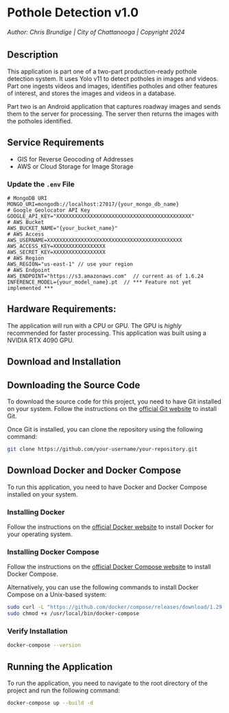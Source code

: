 # Pothole Detection v1.0
###### Author: Chris Brundige | City of Chattanooga | Copyright 2024

## Description

This application is part one of a two-part production-ready pothole detection system. It uses Yolo v11 to detect potholes in images and videos. Part one ingests videos and images, identifies potholes and other features of interest, and stores the images and videos in a database.

Part two is an Android application that captures roadway images and sends them to the server for processing. The server then returns the images with the potholes identified.

## Service Requirements

- GIS for Reverse Geocoding of Addresses
- AWS or Cloud Storage for Image Storage

### Update the `.env` File

```plaintext
# MongoDB URI
MONGO_URI=mongodb://localhost:27017/{your_mongo_db_name}
# Google Geolocator API Key
GOOGLE_API_KEY="XXXXXXXXXXXXXXXXXXXXXXXXXXXXXXXXXXXXXXXXXXXX"
# AWS Bucket
AWS_BUCKET_NAME="{your_bucket_name}"
# AWS Access
AWS_USERNAME=XXXXXXXXXXXXXXXXXXXXXXXXXXXXXXXXXXXXXXXXXXXX
AWS_ACCESS_KEY=XXXXXXXXXXXXXXXXX
AWS_SECRET_KEY=XXXXXXXXXXXXXXXXX
# AWS Region
AWS_REGION="us-east-1" // use your region
# AWS Endpoint
AWS_ENDPOINT="https://s3.amazonaws.com"  // current as of 1.6.24
INFERENCE_MODEL={your_model_name}.pt  // *** Feature not yet implemented ***

```

## Hardware Requirements:

The application will run  with a CPU or GPU. The GPU is *highly* recommended for faster processing.
This application was built using a NVIDIA RTX 4090 GPU.

## Download and Installation

## Downloading the Source Code

To download the source code for this project, you need to have Git installed on your system. Follow the instructions on the [official Git website](https://git-scm.com/book/en/v2/Getting-Started-Installing-Git) to install Git.

Once Git is installed, you can clone the repository using the following command:

```bash
git clone https://github.com/your-username/your-repository.git
 ``` 




## Download Docker and Docker Compose

To run this application, you need to have Docker and Docker Compose installed on your system.

### Installing Docker

Follow the instructions on the [official Docker website](https://docs.docker.com/get-docker/) to install Docker for your
operating system.

### Installing Docker Compose

Follow the instructions on the [official Docker Compose website](https://docs.docker.com/compose/install/) to install
Docker Compose.

Alternatively, you can use the following commands to install Docker Compose on a Unix-based system:

```bash
sudo curl -L "https://github.com/docker/compose/releases/download/1.29.2/docker-compose-$(uname -s)-$(uname -m)" -o /usr/local/bin/docker-compose
sudo chmod +x /usr/local/bin/docker-compose
```

### Verify Installation

```bash
docker-compose --version
```

## Running the Application

To run the application, you need to navigate to the root directory of the project and run the following command:

```bash
docker-compose up --build -d 
```


